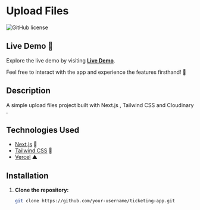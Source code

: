 # Upload Files

![GitHub license](https://img.shields.io/badge/license-MIT-blue.svg)

## Live Demo 🚀

Explore the live demo by visiting [**Live Demo**](https://upload-files-two.vercel.app/).

Feel free to interact with the app and experience the features firsthand! 🎉


## Description

A simple upload files project  built with Next.js , Tailwind CSS and Cloudinary .


## Technologies Used
- [Next.js](https://nextjs.org/) 🚀
- [Tailwind CSS](https://tailwindcss.com/) 🎨
- [Vercel](https://vercel.com/) ▲



## Installation

1. **Clone the repository:**

   ```bash
   git clone https://github.com/your-username/ticketing-app.git
